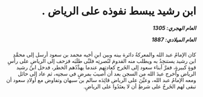 <h1 dir="rtl">ابن رشيد يبسط نفوذه على الرياض  .</h1>

<h5 dir="rtl">العام الهجري:  1305

العام الميلادي: 1887

</h5>

<p dir="rtl">كان الإمامُ عبد الله والمعركةُ دائرة بينه وبين ابنِ أخيه محمد بن سعود أرسل إلى محمَّدِ ابن رشيد يستنجِدُ به ويطلب منه القدومَ لنُصرتِه فلبَّى طلَبَه فزحف إلى الرياضِ على رأسِ قوةٍ كبيرةٍ، ففرَّ أبناء سعود إلى الخَرج كعادتِهم عندما يهدِّدُهم الخطر، فدخل ابنُ رشيد الرياض وأخرج عبدَ الله من السجن بعد أن أصيبَ بمرضٍ في سجنِه، ثم عاد إلى حائل ومعه الإمامُ عبد الله، وعيَّنَ على الرياض قائِدَه سالم بن سبهان وتفاوض مع أولادِ سعود أن تبقى لهم الخَرجُ على شرطِ أن لا يعتَدُوا على الرياضِ.</p></br>
